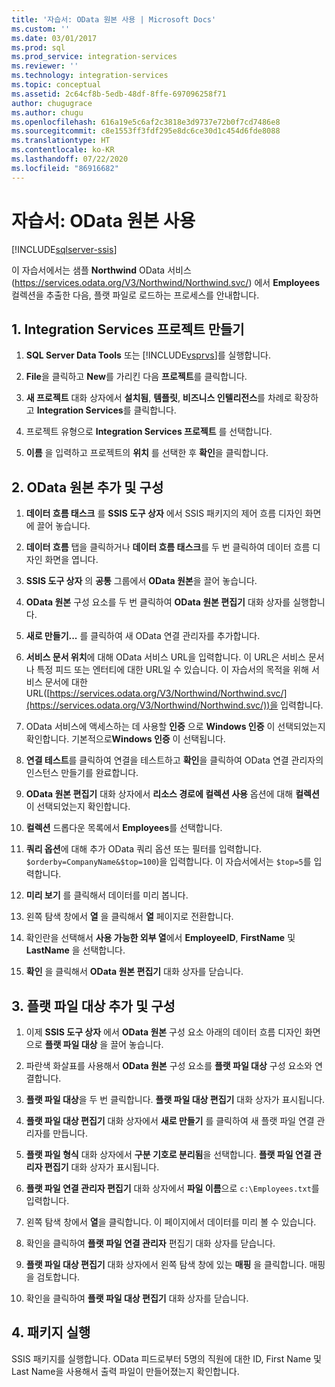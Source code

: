 ```yaml
---
title: '자습서: OData 원본 사용 | Microsoft Docs'
ms.custom: ''
ms.date: 03/01/2017
ms.prod: sql
ms.prod_service: integration-services
ms.reviewer: ''
ms.technology: integration-services
ms.topic: conceptual
ms.assetid: 2c64cf8b-5edb-48df-8ffe-697096258f71
author: chugugrace
ms.author: chugu
ms.openlocfilehash: 616a19e5c6af2c3818e3d9737e72b0f7cd7486e8
ms.sourcegitcommit: c8e1553ff3fdf295e8dc6ce30d1c454d6fde8088
ms.translationtype: HT
ms.contentlocale: ko-KR
ms.lasthandoff: 07/22/2020
ms.locfileid: "86916682"
---
```

# <a name="tutorial-using-the-odata-source"></a>자습서: OData 원본 사용

[!INCLUDE[sqlserver-ssis](../../includes/applies-to-version/sqlserver-ssis.md)]


  이 자습서에서는 샘플 **Northwind** OData 서비스(https://services.odata.org/V3/Northwind/Northwind.svc/) 에서 **Employees** 컬렉션을 추출한 다음, 플랫 파일로 로드하는 프로세스를 안내합니다.  
  
## <a name="1-create-an-integration-services-project"></a>1. Integration Services 프로젝트 만들기  
  
1.  **SQL Server Data Tools** 또는 [!INCLUDE[vsprvs](../../includes/vsprvs-md.md)]를 실행합니다.  
  
2.  **File**을 클릭하고 **New**를 가리킨 다음 **프로젝트**를 클릭합니다.  
  
3.  **새 프로젝트** 대화 상자에서 **설치됨**, **템플릿**, **비즈니스 인텔리전스**를 차례로 확장하고 **Integration Services**를 클릭합니다.  
  
4.  프로젝트 유형으로 **Integration Services 프로젝트** 를 선택합니다.  
  
5.  **이름** 을 입력하고 프로젝트의 **위치** 를 선택한 후 **확인**을 클릭합니다.  
  
## <a name="2-add-and-configure-an-odata-source"></a>2. OData 원본 추가 및 구성 
  
1.  **데이터 흐름 태스크** 를 **SSIS 도구 상자** 에서 SSIS 패키지의 제어 흐름 디자인 화면에 끌어 놓습니다.  
  
2.  **데이터 흐름** 탭을 클릭하거나 **데이터 흐름 태스크**를 두 번 클릭하여 데이터 흐름 디자인 화면을 엽니다.  
  
3.  **SSIS 도구 상자** 의 **공통** 그룹에서 **OData 원본**을 끌어 놓습니다.
  
4.  **OData 원본** 구성 요소를 두 번 클릭하여 **OData 원본 편집기** 대화 상자를 실행합니다.  
  
5.  **새로 만들기...** 를 클릭하여 새 OData 연결 관리자를 추가합니다.  
  
6.  **서비스 문서 위치**에 대해 OData 서비스 URL을 입력합니다. 이 URL은 서비스 문서나 특정 피드 또는 엔터티에 대한 URL일 수 있습니다. 이 자습서의 목적을 위해 서비스 문서에 대한 URL([https://services.odata.org/V3/Northwind/Northwind.svc/](https://services.odata.org/V3/Northwind/Northwind.svc/))을 입력합니다.  
  
7.  OData 서비스에 액세스하는 데 사용할 **인증** 으로 **Windows 인증** 이 선택되었는지 확인합니다. 기본적으로**Windows 인증** 이 선택됩니다.  
  
8.  **연결 테스트**를 클릭하여 연결을 테스트하고 **확인**을 클릭하여 OData 연결 관리자의 인스턴스 만들기를 완료합니다.  
  
9. **OData 원본 편집기** 대화 상자에서 **리소스 경로에 컬렉션 사용** 옵션에 대해 **컬렉션** 이 선택되었는지 확인합니다.  
  
10. **컬렉션** 드롭다운 목록에서 **Employees**를 선택합니다.  
  
11. **쿼리 옵션**에 대해 추가 OData 쿼리 옵션 또는 필터를 입력합니다. `$orderby=CompanyName&$top=100`)을 입력합니다. 이 자습서에서는 `$top=5`를 입력합니다.  
  
12. **미리 보기** 를 클릭해서 데이터를 미리 봅니다.  
  
13. 왼쪽 탐색 창에서 **열** 을 클릭해서 **열** 페이지로 전환합니다.  
  
14. 확인란을 선택해서 **사용 가능한 외부 열**에서 **EmployeeID**, **FirstName** 및 **LastName** 을 선택합니다.  
  
15. **확인** 을 클릭해서 **OData 원본 편집기** 대화 상자를 닫습니다.  
  
## <a name="3-add-and-configure-a-flat-file-destination"></a>3. 플랫 파일 대상 추가 및 구성
  
1.  이제 **SSIS 도구 상자** 에서 **OData 원본** 구성 요소 아래의 데이터 흐름 디자인 화면으로 **플랫 파일 대상** 을 끌어 놓습니다.  
  
2.  파란색 화살표를 사용해서 **OData 원본** 구성 요소를 **플랫 파일 대상** 구성 요소와 연결합니다.  
  
3.  **플랫 파일 대상**을 두 번 클릭합니다. **플랫 파일 대상 편집기** 대화 상자가 표시됩니다.  
  
4.  **플랫 파일 대상 편집기** 대화 상자에서 **새로 만들기** 를 클릭하여 새 플랫 파일 연결 관리자를 만듭니다.  
  
5.  **플랫 파일 형식** 대화 상자에서 **구분 기호로 분리됨**을 선택합니다. **플랫 파일 연결 관리자 편집기** 대화 상자가 표시됩니다.  
  
6.  **플랫 파일 연결 관리자 편집기** 대화 상자에서 **파일 이름**으로 `c:\Employees.txt`를 입력합니다.  
  
7.  왼쪽 탐색 창에서 **열**을 클릭합니다. 이 페이지에서 데이터를 미리 볼 수 있습니다.  
  
8.  확인을 클릭하여 **플랫 파일 연결 관리자** 편집기 대화 상자를 닫습니다.  
  
9. **플랫 파일 대상 편집기** 대화 상자에서 왼쪽 탐색 창에 있는 **매핑** 을 클릭합니다. 매핑을 검토합니다.  
  
10. 확인을 클릭하여 **플랫 파일 대상 편집기** 대화 상자를 닫습니다.  

## <a name="4-run-the-package"></a>4. 패키지 실행
SSIS 패키지를 실행합니다. OData 피드로부터 5명의 직원에 대한 ID, First Name 및 Last Name을 사용해서 출력 파일이 만들어졌는지 확인합니다.
  
  
